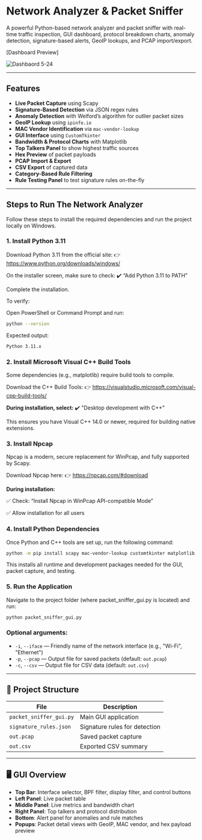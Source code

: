 #  Network Analyzer & Packet Sniffer

A powerful Python-based network analyzer and packet sniffer with real-time traffic inspection, GUI dashboard, protocol breakdown charts, anomaly detection, signature-based alerts, GeoIP lookups, and PCAP import/export.

[Dashboard Preview]


![Dashbaord 5-24](https://github.com/user-attachments/assets/fb26a918-c4f4-4938-9c0d-12e18117a0a9)


---

## Features

- **Live Packet Capture** using Scapy
- **Signature-Based Detection** via JSON regex rules
- **Anomaly Detection** with Welford’s algorithm for outlier packet sizes
- **GeoIP Lookup** using `ipinfo.io`
- **MAC Vendor Identification** via `mac-vendor-lookup`
- **GUI Interface** using `CustomTkinter`
- **Bandwidth & Protocol Charts** with Matplotlib
- **Top Talkers Panel** to show highest traffic sources
- **Hex Preview** of packet payloads
- **PCAP Import & Export**
- **CSV Export** of captured data
- **Category-Based Rule Filtering**
- **Rule Testing Panel** to test signature rules on-the-fly

---

## Steps to Run The Network Analyzer
Follow these steps to install the required dependencies and run the project locally on Windows.
### 1. Install Python 3.11

   Download Python 3.11 from the official site:
    👉 https://www.python.org/downloads/windows/

  On the installer screen, make sure to check:
    ✔️ “Add Python 3.11 to PATH”

   Complete the installation.

To verify:

Open PowerShell or Command Prompt and run:
```bash
python --version
```

Expected output:
```bash
Python 3.11.x
```

### 2. Install Microsoft Visual C++ Build Tools

Some dependencies (e.g., matplotlib) require build tools to compile.

  Download the C++ Build Tools:
    👉 https://visualstudio.microsoft.com/visual-cpp-build-tools/

  **During installation, select:**
    ✔️ "Desktop development with C++"

  This ensures you have Visual C++ 14.0 or newer, required for building native extensions.

### 3. Install Npcap  
Npcap is a modern, secure replacement for WinPcap, and fully supported by Scapy.

   Download Npcap here:
    👉 https://npcap.com/#download

  **During installation:**

   ✅ Check: “Install Npcap in WinPcap API-compatible Mode”

   ✅ Allow installation for all users

### 4. Install Python Dependencies

   Once Python and C++ tools are set up, run the following command:
```bash
python -m pip install scapy mac-vendor-lookup customtkinter matplotlib requests pytest hypothesis coverage --only-binary matplotlib
```
   This installs all runtime and development packages needed for the GUI, packet capture, and testing.

### 5. Run the Application
 
   Navigate to the project folder (where packet_sniffer_gui.py is located) and run:
```bash
python packet_sniffer_gui.py
```


### Optional arguments:
- `-i`, `--iface` — Friendly name of the network interface (e.g., "Wi-Fi", "Ethernet")
- `-p`, `--pcap` — Output file for saved packets (default: `out.pcap`)
- `-c`, `--csv` — Output file for CSV data (default: `out.csv`)

---

## 📁 Project Structure

| File | Description |
|------|-------------|
| `packet_sniffer_gui.py` | Main GUI application |
| `signature_rules.json` | Signature rules for detection |
| `out.pcap` | Saved packet capture |
| `out.csv` | Exported CSV summary |

---

## 🖥️ GUI Overview

- **Top Bar**: Interface selector, BPF filter, display filter, and control buttons
- **Left Panel**: Live packet table
- **Middle Panel**: Live metrics and bandwidth chart
- **Right Panel**: Top talkers and protocol distribution
- **Bottom**: Alert panel for anomalies and rule matches
- **Popups**: Packet detail views with GeoIP, MAC vendor, and hex payload preview


